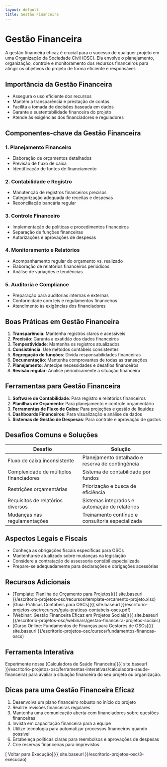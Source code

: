 ```yaml
---
layout: default
title: Gestão Financeira
---
```


# <i class="fas fa-dollar-sign"></i> Gestão Financeira

A gestão financeira eficaz é crucial para o sucesso de qualquer projeto em uma Organização da Sociedade Civil (OSC). Ela envolve o planejamento, organização, controle e monitoramento dos recursos financeiros para atingir os objetivos do projeto de forma eficiente e responsável.

## Importância da Gestão Financeira

- Assegura o uso eficiente dos recursos
- Mantém a transparência e prestação de contas
- Facilita a tomada de decisões baseada em dados
- Garante a sustentabilidade financeira do projeto
- Atende às exigências dos financiadores e reguladores

## Componentes-chave da Gestão Financeira

### 1. Planejamento Financeiro

- Elaboração de orçamentos detalhados
- Previsão de fluxo de caixa
- Identificação de fontes de financiamento

### 2. Contabilidade e Registro

- Manutenção de registros financeiros precisos
- Categorização adequada de receitas e despesas
- Reconciliação bancária regular

### 3. Controle Financeiro

- Implementação de políticas e procedimentos financeiros
- Separação de funções financeiras
- Autorizações e aprovações de despesas

### 4. Monitoramento e Relatórios

- Acompanhamento regular do orçamento vs. realizado
- Elaboração de relatórios financeiros periódicos
- Análise de variações e tendências

### 5. Auditoria e Compliance

- Preparação para auditorias internas e externas
- Conformidade com leis e regulamentos financeiros
- Atendimento às exigências dos financiadores

## Boas Práticas em Gestão Financeira

1. **Transparência**: Mantenha registros claros e acessíveis
2. **Precisão**: Garanta a exatidão dos dados financeiros
3. **Tempestividade**: Mantenha os registros atualizados
4. **Consistência**: Use métodos contábeis consistentes
5. **Segregação de funções**: Divida responsabilidades financeiras
6. **Documentação**: Mantenha comprovantes de todas as transações
7. **Planejamento**: Antecipe necessidades e desafios financeiros
8. **Revisão regular**: Analise periodicamente a situação financeira

## Ferramentas para Gestão Financeira

1. **Software de Contabilidade**: Para registro e relatórios financeiros
2. **Planilhas de Orçamento**: Para planejamento e controle orçamentário
3. **Ferramentas de Fluxo de Caixa**: Para projeções e gestão de liquidez
4. **Dashboards Financeiros**: Para visualização e análise de dados
5. **Sistemas de Gestão de Despesas**: Para controle e aprovação de gastos

## Desafios Comuns e Soluções

| Desafio | Solução |
|---------|---------|
| Fluxo de caixa inconsistente | Planejamento detalhado e reserva de contingência |
| Complexidade de múltiplos financiadores | Sistema de contabilidade por fundos |
| Restrições orçamentárias | Priorização e busca de eficiência |
| Requisitos de relatórios diversos | Sistemas integrados e automação de relatórios |
| Mudanças nas regulamentações | Treinamento contínuo e consultoria especializada |

## Aspectos Legais e Fiscais

- Conheça as obrigações fiscais específicas para OSCs
- Mantenha-se atualizado sobre mudanças na legislação
- Considere a contratação de assessoria contábil especializada
- Prepare-se adequadamente para declarações e obrigações acessórias

## Recursos Adicionais

- [Template: Planilha de Orçamento para Projetos]({{ site.baseurl }}/escritorio-projetos-osc/recursos/template-orcamento-projeto.xlsx)
- [Guia: Práticas Contábeis para OSCs]({{ site.baseurl }}/escritorio-projetos-osc/recursos/guia-praticas-contabeis-oscs.pdf)
- [Webinar: Gestão Financeira Eficaz em Projetos Sociais]({{ site.baseurl }}/escritorio-projetos-osc/webinars/gestao-financeira-projetos-sociais)
- [Curso Online: Fundamentos de Finanças para Gestores de OSCs]({{ site.baseurl }}/escritorio-projetos-osc/cursos/fundamentos-financas-oscs)

## Ferramenta Interativa

Experimente nossa [Calculadora de Saúde Financeira]({{ site.baseurl }}/escritorio-projetos-osc/ferramentas-interativas/calculadora-saude-financeira) para avaliar a situação financeira do seu projeto ou organização.

## Dicas para uma Gestão Financeira Eficaz

1. Desenvolva um plano financeiro robusto no início do projeto
2. Realize revisões financeiras regulares
3. Mantenha uma comunicação aberta com financiadores sobre questões financeiras
4. Invista em capacitação financeira para a equipe
5. Utilize tecnologia para automatizar processos financeiros quando possível
6. Estabeleça políticas claras para reembolsos e aprovações de despesas
7. Crie reservas financeiras para imprevistos

[<i class="fas fa-arrow-left"></i> Voltar para Execução]({{ site.baseurl }}/escritorio-projetos-osc/3-execucao)
